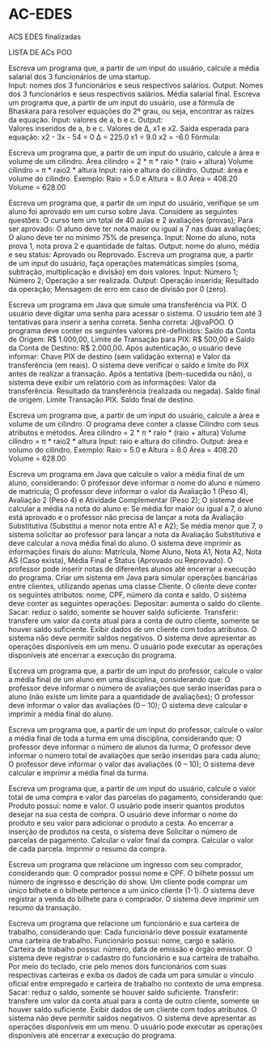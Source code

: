 # AC-EDES
ACS EDES finalizadas

LISTA DE ACs POO 
 
Escreva um programa que, a partir de um input do usuário, calcule a média salarial dos 3 funcionários de uma startup.  
Input: nomes dos 3 funcionários e seus respectivos salários. 
Output: 
Nomes dos 3 funcionários e seus respectivos salários. 
Média salarial final. 
Escreva um programa que, a partir de um input do usuário, use a fórmula de Bhaskara para resolver equações do 2º grau, ou seja, encontrar as raízes da equação. 
Input: valores de a, b e c. 
Output:  
Valores inseridos de a, b e c. 
Valores de  Δ, x1 e x2.
Saída esperada para equação: x2 - 3x - 54 = 0 
Δ = 225.0 
x1 = 9.0 
x2 = -6.0
Fórmula: 
 
Escreva um programa que, a partir de um input do usuário, calcule a área e volume de um cilindro.
Área cilindro = 2 * π * raio * (raio + altura)
Volume cilindro = π * raio2 * altura
Input: raio e altura do cilindro.
Output: área e volume do cilindro.
Exemplo:
Raio = 5.0 e Altura = 8.0
Área = 408.20
Volume = 628.00

Escreva um programa que, a partir de um input do usuário, verifique se um aluno foi aprovado em um curso sobre Java. Considere as seguintes questões:
O curso tem um total de 40 aulas e 2 avaliações (provas);
Para ser aprovado:
O aluno deve ter nota maior ou igual a 7 nas duas avaliações;
O aluno deve ter no mínimo 75% de presença.
Input: Nome do aluno, nota prova 1, nota prova 2 e quantidade de faltas.
Output: nome do aluno, média e seu status: Aprovado ou Reprovado.
Escreva um programa que, a partir de um input do usuário, faça operações matemáticas simples (soma, subtração, multiplicação e divisão) em dois valores.
Input: 
Número 1;
Número 2;
Operação a ser realizada.
Output:
Operação inserida;
Resultado da operação;
Mensagem de erro em caso de divisão por 0 (zero).

Escreva um programa em Java que simule uma transferência via PIX.
O usuário deve digitar uma senha para acessar o sistema. O usuário tem até 3 tentativas para inserir a senha correta. Senha correta: J@vaPOO.
O programa deve conter os seguintes valores pré-definidos: Saldo da Conta de Origem: R$ 1.000,00, Limite de Transação para PIX: R$ 500,00 e Saldo da Conta de Destino: R$ 2.000,00.
Após autenticação, o usuário deve informar: Chave PIX de destino (sem validação externa) e Valor da transferência (em reais).
O sistema deve verificar o saldo e limite do PIX antes de realizar a transação.
Após a tentativa (bem-sucedida ou não), o sistema deve exibir um relatório com as informações: Valor da transferência. Resultado da transferência (realizada ou negada). Saldo final de origem. Limite Transação PIX. Saldo final de destino.

Escreva um programa que, a partir de um input do usuário, calcule a área e volume de um cilindro. O programa deve conter a classe Cilindro com seus atributos e métodos.
Área cilindro = 2 * π * raio * (raio + altura)
Volume cilindro = π * raio2 * altura
Input: raio e altura do cilindro.
Output: área e volumo do cilindro.
Exemplo:
Raio = 5.0 e Altura = 8.0
Área = 408.20
Volume = 628.00

Escreva um programa em Java que calcule o valor a média final de um aluno, considerando: 
O professor deve informar o nome do aluno e número de matricula;
O professor deve informar o valor da Avaliação 1 (Peso 4), Avaliação 2 (Peso 4) e Atividade Complementar (Peso 2);
O sistema deve calcular a média na nota do aluno e:
Se média for maior ou igual a 7, o aluno está aprovado e o professor não precisa de lançar a nota da Avaliação Substitutiva (Substitui a menor nota entre A1 e A2); 
Se média menor que 7, o sistema solicitar ao professor para lançar a nota da Avaliação Substitutiva e deve calcular a nova média final do aluno.
O sistema deve imprimir as informações finais do aluno: Matrícula, Nome Aluno, Nota A1, Nota A2, Nota AS (Caso exista), Média Final e Status (Aprovado ou Reprovado).
O professor pode inserir notas de diferentes alunos até encerrar a execução do programa.
Criar um sistema em Java para simular operações bancárias entre clientes, utilizando apenas uma classe Cliente.
O cliente deve conter os seguintes atributos: nome, CPF, número da conta e saldo.
O sistema deve conter as seguintes operações:
Depositar: aumenta o saldo do cliente.
Sacar: reduz o saldo, somente se houver saldo suficiente.
Transferir: transfere um valor da conta atual para a conta de outro cliente, somente se houver saldo suficiente.
Exibir dados de um cliente com todos atributos.
O sistema não deve permitir saldos negativos.
O sistema deve apresentar as operações disponíveis em um menu.
O usuário pode executar as operações disponíveis até encerrar a execução do programa.

Escreva um programa que, a partir de um input do professor, calcule o valor a média final de um aluno em uma disciplina, considerando que: 
O professor deve informar o número de avaliações que serão inseridas para o aluno (não existe um limite para a quantidade de avaliações);
O professor deve informar o valor das avaliações (0 – 10);
O sistema deve calcular e imprimir a média final do aluno.


Escreva um programa que, a partir de um input do professor, calcule o valor a média final de toda a turma em uma disciplina, considerando que: 
O professor deve informar o número de alunos da turma;
O professor deve informar o número total de avaliações que serão inseridas para cada aluno;
O professor deve informar o valor das avaliações (0 – 10);
O sistema deve calcular e imprimir a média final da turma.

Escreva um programa que, a partir de um input do usuário, calcule o valor total de uma compra e valor das parcelas do pagamento, considerando que: 
Produto possui: nome e valor.
O usuário pode inserir quantos produtos desejar na sua cesta de compra.
O usuário deve informar o nome do produto e seu valor para adicionar o produto a cesta.
Ao encerrar a inserção de produtos na cesta, o sistema deve
Solicitar o número de parcelas de pagamento.
Calcular o valor final da compra.
Calcular o valor de cada parcela.
Imprimir o resumo da compra.

Escreva um programa que relacione um ingresso com seu comprador, considerando que: 
O comprador possui nome e CPF.
O bilhete possui um número de ingresso e descrição do show.
Um cliente pode comprar um único bilhete e o bilhete pertence a um único cliente (1-1).
O sistema deve registrar a venda do bilhete para o comprador.
O sistema deve imprimir um resumo da transação.

Escreva um programa que relacione um funcionário e sua carteira de trabalho, considerando que:
Cada funcionário deve possuir exatamente uma carteira de trabalho.
Funcionário possui: nome, cargo e salário.
Carteira de trabalho possui:  número, data de emissão e órgão emissor.
O sistema deve registrar o cadastro do funcionário e sua carteira de trabalho.
Por meio do teclado, crie pelo menos dois funcionários com suas respectivas carteiras e exiba os dados de cada um para simular o vínculo oficial entre empregado e carteira de trabalho no contexto de uma empresa.
Sacar: reduz o saldo, somente se houver saldo suficiente.
Transferir: transfere um valor da conta atual para a conta de outro cliente, somente se houver saldo suficiente.
Exibir dados de um cliente com todos atributos.
O sistema não deve permitir saldos negativos.
O sistema deve apresentar as operações disponíveis em um menu.
O usuário pode executar as operações disponíveis até encerrar a execução do programa.
